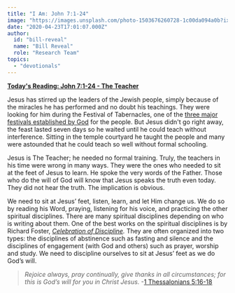 ```yaml
---
title: "I Am: John 7:1-24"
image: "https://images.unsplash.com/photo-1503676260728-1c00da094a0b?ixlib=rb-1.2.1&q=85&fm=jpg&crop=entropy&cs=srgb&ixid=eyJhcHBfaWQiOjk2NjF9"
date: "2020-04-23T17:01:07.000Z"
author:
  id: "bill-reveal"
  name: "Bill Reveal"
  role: "Research Team"
topics:
  - "devotionals"
---
```

[**Today's Reading: John 7:1-24 - The Teacher**][1]

Jesus has stirred up the leaders of the Jewish people, simply because of the miracles he has performed and no doubt his teachings. They were looking for him during the Festival of Tabernacles, one of the [three major festivals established by God][2] for the people. But Jesus didn't go right away, the feast lasted seven days so he waited until he could teach without interference. Sitting in the temple courtyard he taught the people and many were astounded that he could teach so well without formal schooling.

Jesus is The Teacher; he needed no formal training. Truly, the teachers in his time were wrong in many ways. They were the ones who needed to sit at the feet of Jesus to learn. He spoke the very words of the Father. Those who do the will of God will know that Jesus speaks the truth even today. They did not hear the truth. The implication is obvious.

We need to sit at Jesus’ feet, listen, learn, and let Him change us. We do so by reading his Word, praying, listening for his voice, and practicing the other spiritual disciplines. There are many spiritual disciplines depending on who is writing about them. One of the best works on the spiritual disciplines is by Richard Foster, _[Celebration of Discipline][3]._ They are often organized into two types: the disciplines of abstinence such as fasting and silence and the disciplines of engagement (with God and others) such as prayer, worship and study. We need to discipline ourselves to sit at Jesus’ feet as we do God’s will.

> _Rejoice always, pray continually, give thanks in all circumstances; for this is God’s will for you in Christ Jesus._ -[1 Thessalonians 5:16-18][4]

[1]:	https://www.bible.com/111/jhn.7.1-24
[2]:	https://www.bible.com/111/deu.16.13-17 "three feasts"
[3]:	https://renovare.org/books/celebration-of-discipline
[4]:	https://www.bible.com/111/1th.5.16-18
